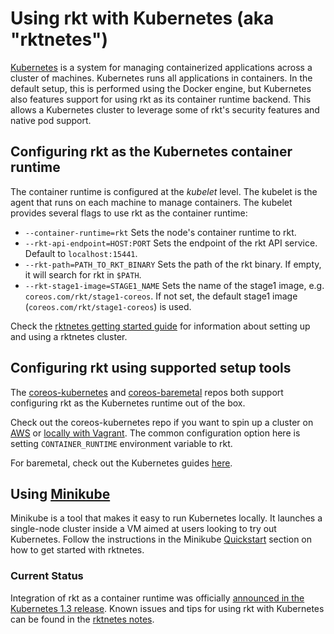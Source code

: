 # Using rkt with Kubernetes (aka "rktnetes")

[Kubernetes][k8s] is a system for managing containerized applications across a cluster of machines.
Kubernetes runs all applications in containers.
In the default setup, this is performed using the Docker engine, but Kubernetes also features support for using rkt as its container runtime backend.
This allows a Kubernetes cluster to leverage some of rkt's security features and native pod support.

## Configuring rkt as the Kubernetes container runtime

The container runtime is configured at the _kubelet_ level.
The kubelet is the agent that runs on each machine to manage containers.
The kubelet provides several flags to use rkt as the container runtime:

- `--container-runtime=rkt` Sets the node's container runtime to rkt.
- `--rkt-api-endpoint=HOST:PORT` Sets the endpoint of the rkt API service. Default to `localhost:15441`.
- `--rkt-path=PATH_TO_RKT_BINARY` Sets the path of the rkt binary. If empty, it will search for rkt in `$PATH`.
- `--rkt-stage1-image=STAGE1_NAME` Sets the name of the stage1 image, e.g. `coreos.com/rkt/stage1-coreos`. If not set, the default stage1 image (`coreos.com/rkt/stage1-coreos`) is used.

Check the [rktnetes getting started guide][rktnetes] for information about setting up and using a rktnetes cluster.

## Configuring rkt using supported setup tools
The [coreos-kubernetes][coreos-kubernetes] and [coreos-baremetal][coreos-baremetal] repos both support configuring rkt as the Kubernetes runtime out of the box.

Check out the coreos-kubernetes repo if you want to spin up a cluster on [AWS][k8s-on-aws] or [locally with Vagrant][k8s-on-vagrant]. The common configuration option here is setting `CONTAINER_RUNTIME` environment variable to rkt.

For baremetal, check out the Kubernetes guides [here][k8s-baremetal].

## Using [Minikube][minikube]

Minikube is a tool that makes it easy to run Kubernetes locally. It launches a single-node cluster inside a VM aimed at users looking to try out Kubernetes. Follow the instructions in the Minikube [Quickstart][minikube-quickstart] section on how to get started with rktnetes.

### Current Status

Integration of rkt as a container runtime was officially [announced in the Kubernetes 1.3 release][k8s-1.3-release].
Known issues and tips for using rkt with Kubernetes can be found in the [rktnetes notes][rktnetes-notes].


[coreos-baremetal]: https://github.com/coreos/coreos-baremetal
[coreos-kubernetes]: https://github.com/coreos/coreos-kubernetes
[k8s]: https://kubernetes.io
[k8s-1.3-release]: https://kubernetes.io/blog/2016/07/rktnetes-brings-rkt-container-engine-to-kubernetes/
[k8s-on-aws]: https://coreos.com/kubernetes/docs/latest/kubernetes-on-aws.html
[k8s-baremetal]: https://github.com/coreos/coreos-baremetal/blob/master/Documentation/kubernetes.md
[k8s-on-vagrant]: https://coreos.com/kubernetes/docs/latest/kubernetes-on-vagrant-single.html
[minikube]: https://github.com/kubernetes/minikube
[minikube-quickstart]: https://github.com/kubernetes/minikube/blob/master/README.md#quickstart
[rktnetes]: https://v1-8.docs.kubernetes.io/docs/getting-started-guides/rkt/
[rktnetes-notes]: http://kubernetes.io/docs/getting-started-guides/rkt/notes/

